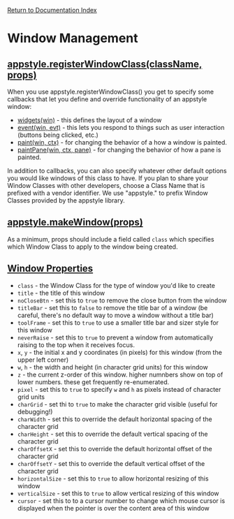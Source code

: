 [Return to Documentation Index](/docs/README.md)

# Window Management

## [appstyle.registerWindowClass(className, props)](#register-window-class)

When you use appstyle.registerWindowClass() you get to specify some callbacks that let you define and override functionality of an appstyle window:

  * [widgets(win)](docs/callbacks.md#widgets-handler) - this defines the layout of a window
  * [event(win, evt)](docs/callbacks.md#event-handler) - this lets you respond to things such as user interaction (buttons being clicked, etc.)
  * [paint(win, ctx)](docs/callbacks.md#paint-handler) - for changing the behavior of a how a window is painted.
  * [paintPane(win, ctx, pane)](docs/callbacks.md#paintPane-handler) - for changing the behavior of how a pane is painted.

In addition to callbacks, you can also specify whatever other default options you would like windows of this class to have. If you plan to share your Window Classes with other developers, choose a Class Name that is prefixed with a vendor identifier.  We use "appstyle." to prefix Window Classes provided by the appstyle library.

## [appstyle.makeWindow(props)](#make-window)

As a minimum, props should include a field called `class` which specifies which Window Class to apply to the window being created.

## [Window Properties](#window-properties)

  * `class` - the Window Class for the type of window you'd like to create
  * `title` - the title of this window
  * `noCloseBtn` - set this to `true` to remove the close button from the window
  * `titleBar` - set this to `false` to remove the title bar of a window (be careful, there's no default way to move a window without a title bar)
  * `toolFrame` - set this to `true` to use a smaller title bar and sizer style for this window
  * `neverRaise` - set this to `true` to prevent a window from automatically raising to the top when it receives focus.
  * `x`, `y` - the initial x and y coordinates (in pixels) for this window (from the upper left corner)
  * `w`, `h` - the width and height (in character grid units) for this window
  * `z` - the current z-order of this window. higher numnbers show on top of lower numbers. these get frequently re-enumerated.
  * `pixel` - set this to `true` to specify `w` and `h` as pixels instead of character grid units
  * `charGrid` - set thi to `true` to make the character grid visible (useful for debugging!)
  * `charWidth` - set this to override the default horizontal spacing of the character grid
  * `charHeight` - set this to override the default vertical spacing of the character grid
  * `charOffsetX` - set this to override the default horizontal offset of the character grid
  * `charOffsetY` - set this to override the default vertical offset of the character grid
  * `horizontalSize` - set this to `true` to allow horizontal resizing of this window
  * `verticalSize` - set this to `true` to allow vertical resizing of this window
  * `cursor` - set this to to a cursor number to change which mouse cursor is displayed when the pointer is over the content area of this window
